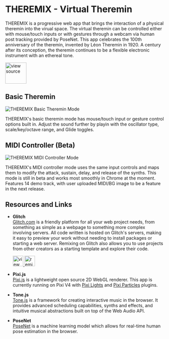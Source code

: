 # THEREMIX - Virtual Theremin

THEREMIX is a progressive web app that brings the interaction of a physical theremin into the virual space. The virtual theremin can be controlled either with mouse/touch inputs or with gestures through a webcam via human post tracking provided by PoseNet. This app celebrates the 100th anniversary of the theremin, invented by Léon Theremin in 1920. A century after its conception, the theremin continues to be a flexible electronic instrument with an ethereal tone.

<a href="https://theremin.app">
  <img src="https://theremin.app/assets/global/markdownPlay.svg" alt="view source" height="67">
</a> 

## Basic Theremin

![THEREMIX Basic Theremin Mode](https://theremin.app/assets/global/basic_controls.gif)

THEREMIX's basic theremin mode has mouse/touch input or gesture control options built in. Adjust the sound further by playin with the oscillator type, scale/key/octave range, and Glide toggles. 

## MIDI Controller (Beta)

![THEREMIX MIDI Controller Mode](https://theremin.app/assets/global/midi_controls.gif)

THEREMIX's MIDI controller mode uses the same input controls and maps them to modify the attack, sustain, delay, and release of the synths. This mode is still in beta and works most smoothly in Chrome at the moment. Features 14 demo track, with user uploaded MIDI/BG image to be a feature in the next release.

## Resources and Links

* **Glitch**  
  <a href="https://glitch.com/" target="blank">Glitch.com</a> is a friendly platform for all your web project needs, from something as simple as a webpage to something more complex involving servers. All code written is hosted on Glitch's servers, making it easy to preview your work without needing to install packages or starting a web server. Remixing on Glitch also allows you to use projects from other creators as a starting template and explore their code.
  
     <a href="https://glitch.com/edit/?utm_content=project_theremix&utm_source=view_source&utm_medium=button&utm_campaign=glitchButton#!/theremix">
    <img src="https://cdn.glitch.com/2bdfb3f8-05ef-4035-a06e-2043962a3a13%2Fview-source%402x.png?1513093958802" alt="view source" height="33">
  </a> <a href="https://glitch.com/edit/?utm_content=project_theremix&utm_source=remix_this&utm_medium=button&utm_campaign=glitchButton#!/remix/theremix">
    <img src="https://cdn.glitch.com/2bdfb3f8-05ef-4035-a06e-2043962a3a13%2Fremix%402x.png?1513093958726" alt="remix this" height="33">
  </a>

* **Pixi.js**  
  <a href="https://www.pixijs.com/" target="blank">Pixi.js</a> is a lightweight open source 2D WebGL renderer. This app is currently running on Pixi V4 with <a href="https://github.com/pixijs/pixi-lights" target="blank">Pixi Lights</a> and <a href="https://github.com/pixijs/pixi-particles" target="blank">Pixi Particles</a> plugins.	

* **Tone.js**  
  <a href="https://tonejs.github.io/" target="blank">Tone.js</a> is a framework for creating interactive music in the browser. It provides advanced scheduling capabilities, synths and effects, and intuitive musical abstractions built on top of the Web Audio API.

* **PoseNet**  
  <a href="https://github.com/tensorflow/tfjs-models/tree/master/posenet" target="blank">PoseNet</a> is a machine learning model which allows for real-time human pose estimation in the browser.